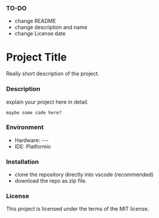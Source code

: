 ### TO-DO
- change README
- change description and name
- change License date

# Project Title
Really short description of the project.

### Description
explain your project here in detail.

```
maybe some code here?
```
### Environment
- Hardware: ---
- IDE: Platformio

### Installation
- clone the repository directly into vscode (recommended)
- download the repo as zip file.

### License
This project is licensed under the terms of the MIT license.
